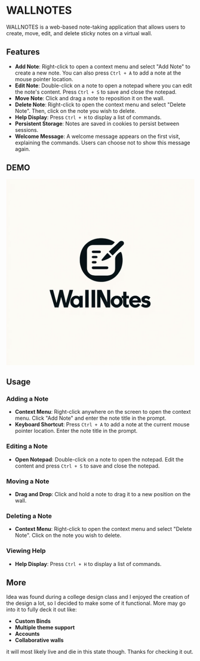 # WALLNOTES

WALLNOTES is a web-based note-taking application that allows users to create, move, edit, and delete sticky notes on a virtual wall. 

## Features

- **Add Note**: Right-click to open a context menu and select "Add Note" to create a new note. You can also press `Ctrl + A` to add a note at the mouse pointer location.
- **Edit Note**: Double-click on a note to open a notepad where you can edit the note's content. Press `Ctrl + S` to save and close the notepad.
- **Move Note**: Click and drag a note to reposition it on the wall.
- **Delete Note**: Right-click to open the context menu and select "Delete Note". Then, click on the note you wish to delete.
- **Help Display**: Press `Ctrl + H` to display a list of commands.
- **Persistent Storage**: Notes are saved in cookies to persist between sessions.
- **Welcome Message**: A welcome message appears on the first visit, explaining the commands. Users can choose not to show this message again.

## DEMO

[![Watch the demo video](media/wallnotes.png)](https://youtu.be/fVeydA0-Tr8)

## Usage

### Adding a Note
- **Context Menu**: Right-click anywhere on the screen to open the context menu. Click "Add Note" and enter the note title in the prompt.
- **Keyboard Shortcut**: Press `Ctrl + A` to add a note at the current mouse pointer location. Enter the note title in the prompt.

### Editing a Note
- **Open Notepad**: Double-click on a note to open the notepad. Edit the content and press `Ctrl + S` to save and close the notepad.

### Moving a Note
- **Drag and Drop**: Click and hold a note to drag it to a new position on the wall.

### Deleting a Note
- **Context Menu**: Right-click to open the context menu and select "Delete Note". Click on the note you wish to delete.

### Viewing Help
- **Help Display**: Press `Ctrl + H` to display a list of commands.

## More

Idea was found during a college design class and I enjoyed the creation of the design a lot, so I decided to make some of it functional. More 
may go into it to fully deck it out like: 
- **Custom Binds**
- **Multiple theme support**
- **Accounts**
- **Collaborative walls**

it will most likely live and die in this state though. Thanks for checking it out.